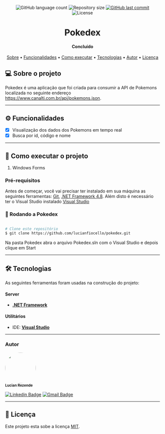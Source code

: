 <p align="center">
  <img alt="GitHub language count" src="https://img.shields.io/github/languages/count/lucianfiocello/devfreela?color=%2304D361">
  <img alt="Repository size" src="https://img.shields.io/github/repo-size/lucianfiocello/devfreela">  
  <a href="https://github.com/lucianfiocello/devfreela/tree/main">
    <img alt="GitHub last commit" src="https://img.shields.io/github/last-commit/lucianfiocello/devfreela">
  </a>    
   <img alt="License" src="https://img.shields.io/badge/license-MIT-brightgreen">   
</p>

<h1 align="center">
    Pokedex
</h1>

<h4 align="center"> 
	Concluído
</h4>

<p align="center">
 <a href="#-sobre-o-projeto">Sobre</a> •
 <a href="#%EF%B8%8F-funcionalidades">Funcionalidades</a> •
 <a href="#-como-executar-o-projeto">Como executar</a> • 
 <a href="#-tecnologias">Tecnologias</a> • 
 <a href="#-autor">Autor</a> • 
 <a href="#user-content--licença">Licença</a>
</p>

## 💻 Sobre o projeto

Pokedex é uma aplicação que foi criada para consumir a API de Pokemons localizada no seguinte endereço https://www.canalti.com.br/api/pokemons.json.

---

## ⚙️ Funcionalidades

- [x] Visualização dos dados dos Pokemons em tempo real
- [x] Busca por id, código e nome

---

## 🚀 Como executar o projeto

1. Windows Forms

### Pré-requisitos

Antes de começar, você vai precisar ter instalado em sua máquina as seguintes ferramentas:
[Git](https://git-scm.com), [.NET Framework 4.8](https://go.microsoft.com/fwlink/?linkid=2088631).
Além disto é necessário ter o Visual Studio instalado [Visual Studio](https://visualstudio.microsoft.com/pt-br/downloads/)

### 🎲 Rodando a Pokedex

```bash

# Clone este repositório
$ git clone https://github.com/lucianfiocello/pokedex.git

```

Na pasta Pokedex abra o arquivo Pokedex.sln com o Visual Studio e depois clique em Start

---

## 🛠 Tecnologias

As seguintes ferramentas foram usadas na construção do projeto:

#### **Server**

- **[.NET Framework](https://dotnet.microsoft.com/en-us/)**

#### **Utilitários**

- IDE: **[Visual Studio](https://visualstudio.microsoft.com/)**

---

### Autor

 <img style="border-radius: 50%;" src="https://avatars.githubusercontent.com/u/60575473?v=4" width="100px;" alt=""/>
 <br />
 <sub><b>Lucian Rezende</b></sub>

[![Linkedin Badge](https://img.shields.io/badge/-Lucian-blue?style=flat-square&logo=Linkedin&logoColor=white&link=https://www.linkedin.com/in/lucianrezende/)](https://www.linkedin.com/in/lucianrezende/)
[![Gmail Badge](https://img.shields.io/badge/-lucianfiocello@gmail.com-c14438?style=flat-square&logo=Gmail&logoColor=white&link=mailto:lucianfiocello@gmail.com)](mailto:lucianfiocello@gmail.com)

---

## 📝 Licença

Este projeto esta sobe a licença [MIT](./LICENSE).
